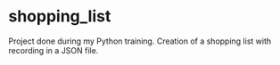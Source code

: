 # shopping_list
Project done during my Python training. Creation of a shopping list with recording in a JSON file.
